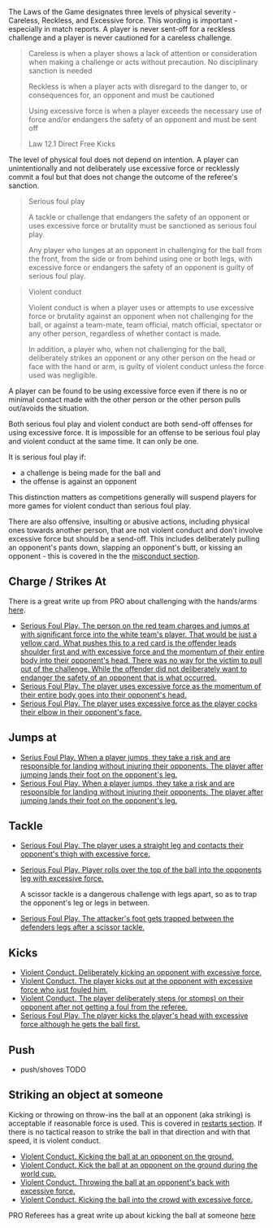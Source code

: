 The Laws of the Game designates three levels of physical severity - Careless, Reckless, and Excessive force. This wording is important - especially in match reports. A player is never sent-off for a reckless challenge and a player is never cautioned for a careless challenge.

> Careless is when a player shows a lack of attention or consideration when making a challenge or acts without precaution. No disciplinary sanction is needed
> 
> Reckless is when a player acts with disregard to the danger to, or consequences for, an opponent and must be cautioned
> 
> Using excessive force is when a player exceeds the necessary use of force and/or endangers the safety of an opponent and must be sent off
>
> Law 12.1 Direct Free Kicks

The level of physical foul does not depend on intention. A player can unintentionally and not deliberately use excessive force or recklessly commit a foul but that does not change the outcome of the referee's sanction.

> Serious foul play
> 
> A tackle or challenge that endangers the safety of an opponent or uses excessive force or brutality must be sanctioned as serious foul play.
> 
> Any player who lunges at an opponent in challenging for the ball from the front, from the side or from behind using one or both legs, with excessive force or endangers the safety of an opponent is guilty of serious foul play.

> Violent conduct
> 
> Violent conduct is when a player uses or attempts to use excessive force or brutality against an opponent when not challenging for the ball, or against a team-mate, team official, match official, spectator or any other person, regardless of whether contact is made.
> 
> In addition, a player who, when not challenging for the ball, deliberately strikes an opponent or any other person on the head or face with the hand or arm, is guilty of violent conduct unless the force used was negligible.

A player can be found to be using excessive force even if there is no or minimal contact made with the other person or the other person pulls out/avoids the situation.

Both serious foul play and violent conduct are both send-off offenses for using excessive force. It is impossible for an offense to be serious foul play and violent conduct at the same time. It can only be one. 

It is serious foul play if:
- a challenge is being made for the ball and
- the offense is against an opponent 

This distinction matters as competitions generally will suspend players for more games for violent conduct than serious foul play.

There are also offensive, insulting or abusive actions, including physical ones towards another person, that are not violent conduct and don't involve excessive force but should be a send-off. This includes deliberately pulling an opponent's pants down, slapping an opponent's butt, or kissing an opponent - this is covered in the the [misconduct section](/misconduct).

## Charge / Strikes At

There is a great write up from PRO about challenging with the hands/arms [here](https://proreferees.com/2020/04/20/pro-insight-tool-or-weapon-challenging-with-hands-arms/).

- [Serious Foul Play. The person on the red team charges and jumps at with significant force into the white team's player. That would be just a yellow card. What pushes this to a red card is the offender leads shoulder first and with excessive force and the momentum of their entire body into their opponent's head. There was no way for the victim to pull out of the challenge. While the offender did not deliberately want to endanger the safety of an opponent that is what occurred.](https://youtu.be/u-y3AiAm2pI?t=269)
- [Serious Foul Play. The player uses excessive force as the momentum of their entire body goes into their opponent's head.](https://proreferees.com/2020/04/20/pro-insight-tool-or-weapon-challenging-with-hands-arms/)
- [Serious Foul Play. The player uses excessive force as the player cocks their elbow in their opponent's face.](https://youtu.be/FFf7U5FNLag?t=43)


## Jumps at

- [Serius Foul Play. When a player jumps, they take a risk and are responsible for landing without injuring their opponents. The player after jumping lands their foot on the opponent's leg.](https://www.youtube.com/watch?v=BjQ__f4JG9o)
- [Serious Foul Play. When a player jumps, they take a risk and are responsible for landing without injuring their opponents. The player after jumping lands their foot on the opponent's leg.](https://www.youtube.com/watch?v=PT0WGryPBvU)

## Tackle

- [Serious Foul Play. The player uses a straight leg and contacts their opponent's thigh with excessive force.](https://www.youtube.com/watch?v=x369hGXJVDc)
- [Serious Foul Play. Player rolls over the top of the ball into the opponents leg with excessive force.](https://www.youtube.com/watch?v=xNAVqoAXnvg&t=243s)

  A scissor tackle is a dangerous challenge with legs apart, so as to trap the opponent's leg or legs in between.
- [Serious Foul Play. The attacker's foot gets trapped between the defenders legs after a scissor tackle.](https://youtu.be/ZGnfVHgeO88?feature=shared&t=32)

## Kicks

- [Violent Conduct. Deliberately kicking an opponent with excessive force.](https://youtu.be/gnfbhoNlAKw?t=107)
- [Violent Conduct. The player kicks out at the opponent with excessive force who just fouled him.](https://youtu.be/2NgJxKL3fgU?t=704)
- [Violent Conduct. The player deliberately steps (or stomps) on their opponent after not getting a foul from the referee. ](https://www.youtube.com/watch?v=dfDV_bTCGUw)
- [Serious Foul Play. The player kicks the player's head with excessive force although he gets the ball first.](https://youtu.be/kgO-Zrmj-sE?feature=shared&t=220)

## Push

- push/shoves TODO

## Striking an object at someone

Kicking or throwing on throw-ins the ball at an opponent (aka striking) is acceptable if reasonable force is used. This is covered in [restarts section](/restarts). If there is no tactical reason to strike the ball in that direction and with that speed, it is violent conduct.

- [Violent Conduct. Kicking the ball at an opponent on the ground. ](https://youtu.be/nDgAA3EtsBg?t=627)
- [Violent Conduct. Kick the ball at an opponent on the ground during the world cup.](https://www.youtube.com/live/Cbij3MKhdOY?feature=shared&t=5863)
- [Violent Conduct. Throwing the ball at an opponent's back with excessive force. ](https://youtu.be/snf9HlPG0dU?feature=shared&t=123)
- [Violent Conduct. Kicking the ball into the crowd with excessive force. ](https://youtu.be/JlIrFR2E-tw?feature=shared&t=34)

PRO Referees has a great write up about kicking the ball at someone [here](https://proreferees.com/2021/06/10/pro-insight-kicking-the-ball-at-an-opponent/)
